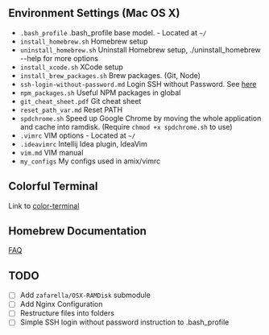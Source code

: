 Environment Settings (Mac OS X)
---------
* `.bash_profile`                  .bash_profile base model. - Located at `~/`
* `install_homebrew.sh`            Homebrew setup
* `uninstall_homebrew.sh`          Uninstall Homebrew setup, ./uninstall_homebrew --help for more options
* `install_xcode.sh`               XCode setup
* `install_brew_packages.sh`       Brew packages. (Git, Node)
* `ssh-login-without-password.md`  Login SSH without Password. See [here](ssh-login-without-password.md)
* `npm_packages.sh`                Useful NPM packages in global
* `git_cheat_sheet.pdf`             Git cheat sheet
* `reset_path_var.md`               Reset PATH
* `spdchrome.sh`                  Speed up Google Chrome by moving the whole application and cache into ramdisk. (Require `chmod +x spdchrome.sh` to use)
* `.vimrc`			   VIM options - Located at `~/`
* `.ideavimrc`     Intellij Idea plugin, IdeaVim
* `vim.md`    VIM manual
* `my_configs`                     My configs used in amix/vimrc



Colorful Terminal
--------
Link to [color-terminal](https://github.com/awsp/colorful-terminal)


Homebrew Documentation
--------
[FAQ](https://github.com/Homebrew/homebrew/blob/master/share/doc/homebrew/FAQ.md)


TODO
--------
- [ ] Add `zafarella/OSX-RAMDisk` submodule
- [ ] Add Nginx Configuration
- [ ] Restructure files into folders
- [ ] Simple SSH login without password instruction to .bash_profile
